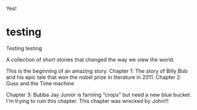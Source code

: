 Yes!

testing
=======

Testing testing

A collection of short stories that changed the way we view the world.

This is the beginning of an amazing story. 
Chapter 1: The story of Billy Bob and his epic tale that won the nobel prize in literature in 2011.
Chapter 2: Guss and the Time machine

Chapter 3: Bubba Jay Junior is farming ”crops” but need a new blue bucket. I'm trying to ruin this chapter.  This chapter
was wrecked by John!!!



